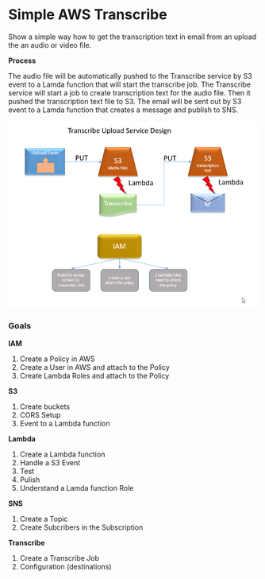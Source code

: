 # Simple AWS Transcribe

Show a simple way how to get the transcription text in email from an upload the an audio or video file. 

**Process**

The audio file will be automatically pushed to the Transcribe service by S3 event to a Lamda function that will start the transcribe job. The Transcribe service will start a job to create transcription text for the audio file. Then it pushed the transcription text file to S3. The email will be sent out by S3 event to a Lamda function that creates a message and publish to SNS. 

![ArchitechDiagram.png](ArchitechDiagram.png)

### Goals

**IAM**

1. Create a Policy in AWS
2. Create a User in AWS and attach to the Policy
3. Create Lambda Roles and attach to the Policy

**S3**

1. Create buckets
2. CORS Setup
3. Event to a Lambda function

**Lambda**

1. Create a Lambda function
2. Handle a S3 Event
3. Test
4. Pulish
5. Understand a Lamda function Role

**SNS**

1. Create a Topic
2. Create Subcribers in the Subscription

**Transcribe**

1. Create a Transcribe Job
2. Configuration (destinations)




